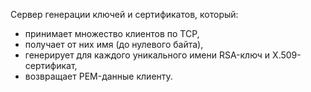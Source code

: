 Сервер генерации ключей и сертификатов, который:
* принимает множество клиентов по TCP,
* получает от них имя (до нулевого байта),
* генерирует для каждого уникального имени RSA-ключ и X.509-сертификат,
* возвращает PEM-данные клиенту.
